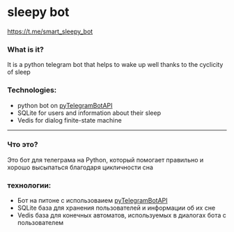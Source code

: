 # sleepy bot

https://t.me/smart_sleepy_bot


### What is it?

It is a python telegram bot that 
helps to wake up well thanks to the cyclicity of sleep


### Technologies:

- python bot on [pyTelegramBotAPI](https://github.com/eternnoir/pyTelegramBotAPI)
- SQLite for users and information about their sleep
- Vedis for dialog finite-state machine 

***

### Что это?

Это бот для телеграма на Python, который помогает правильно и хорошо высыпаться благодаря цикличности сна

### технологии:
- Бот на питоне с использоваием [pyTelegramBotAPI](https://github.com/eternnoir/pyTelegramBotAPI)
- SQLite база для хранения пользователей и информации об их сне
- Vedis база для конечных автоматов, используемых в диалогах бота с пользователем